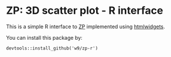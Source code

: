 ZP: 3D scatter plot - R interface
=================================

This is a simple R interface to [ZP](https://github.com/w9/zp) implemented
using [htmlwidgets](http://www.htmlwidgets.org/).

You can install this package by:

    devtools::install_github('w9/zp-r')
